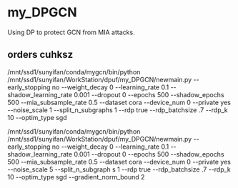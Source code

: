 # my_DPGCN
Using DP to protect GCN from MIA attacks.
## orders cuhksz
/mnt/ssd1/sunyifan/conda/mygcn/bin/python /mnt/ssd1/sunyifan/WorkStation/dpuf/my_DPGCN/newmain.py --early_stopping no --weight_decay 0 --learning_rate 0.1 --shadow_learning_rate 0.001 --dropout 0  --epochs 500 --shadow_epochs 500 --mia_subsample_rate 0.5 --dataset cora --device_num 0 --private yes --noise_scale 1 --split_n_subgraphs 1 --rdp true --rdp_batchsize .7 --rdp_k 10 --optim_type sgd

/mnt/ssd1/sunyifan/conda/mygcn/bin/python /mnt/ssd1/sunyifan/WorkStation/dpuf/my_DPGCN/newmain.py --early_stopping no --weight_decay 0 --learning_rate 0.1 --shadow_learning_rate 0.001 --dropout 0  --epochs 500 --shadow_epochs 500 --mia_subsample_rate 0.5 --dataset cora --device_num 0 --private yes --noise_scale 5 --split_n_subgraph
s 1 --rdp true --rdp_batchsize .7 --rdp_k 10 --optim_type sgd --gradient_norm_bound 2